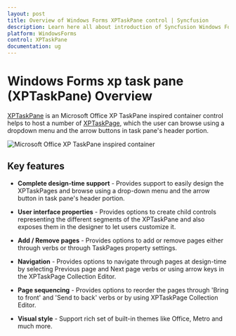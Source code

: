 ```yaml
---
layout: post
title: Overview of Windows Forms XPTaskPane control | Syncfusion
description: Learn here all about introduction of Syncfusion Windows Forms xptaskpane (XPTaskPane) control, its elements and more details.
platform: WindowsForms
control: XPTaskPane 
documentation: ug
---
```


# Windows Forms xp task pane (XPTaskPane) Overview

[XPTaskPane](https://help.syncfusion.com/cr/windowsforms/Syncfusion.Windows.Forms.Tools.XPTaskPane.html) is an Microsoft Office XP TaskPane inspired container control helps to host a number of [XPTaskPage](https://help.syncfusion.com/cr/windowsforms/Syncfusion.Windows.Forms.Tools.XPTaskPage.html), which the user can browse using a dropdown menu and the arrow buttons in task pane's header portion. 

![Microsoft Office XP TaskPane inspired container](Overview_images/XPtaskPane_img1.png)

## Key features

* **Complete design-time support** - Provides support to easily design the XPTaskPages and browse using a drop-down menu and the arrow button in task pane's header portion.

* **User interface properties** - Provides options to create child controls representing the different segments of the XPTaskPane and also exposes them in the designer to let users customize it.

* **Add / Remove pages** - Provides options to add or remove pages either through verbs or through TaskPages property settings.

* **Navigation** - Provides options to navigate through pages at design-time by selecting Previous page and Next page verbs or using arrow keys in the XPTaskPage Collection Editor.

* **Page sequencing** - Provides options to reorder the pages through 'Bring to front' and 'Send to back' verbs or by using XPTaskPage Collection Editor.

* **Visual style** - Support rich set of built-in themes like Office, Metro and much more.






